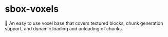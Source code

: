 # sbox-voxels
🧱 An easy to use voxel base that covers textured blocks, chunk generation support, and dynamic loading and unloading of chunks.
